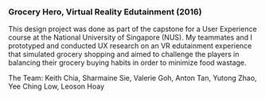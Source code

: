 ### Grocery Hero, Virtual Reality Edutainment (2016)
This design project was done as part of the capstone for a User Experience course at the National University of Singapore (NUS). My teammates and I prototyped and conducted UX research on an VR edutainment experience that simulated grocery shopping and aimed to challenge the players in balancing their grocery buying habits in order to minimize food wastage.

The Team: Keith Chia, Sharmaine Sie, Valerie Goh, Anton Tan, Yutong Zhao, Yee Ching Low, Leoson Hoay
